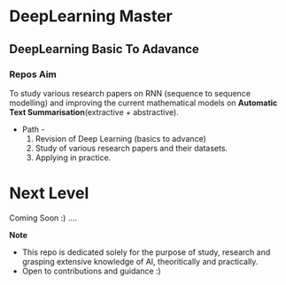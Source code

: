 # DeepLearning Master

## DeepLearning Basic To Adavance

### Repos Aim 

To study various research papers on RNN (sequence to sequence modelling) and improving the current mathematical models on <strong>Automatic Text Summarisation</strong>(extractive + abstractive).

* Path -
  1. Revision of Deep Learning (basics to advance)
  2. Study of various research papers and their datasets.
  3. Applying in practice.
  
# Next Level

Coming Soon :) ....


**Note**

  * This repo is dedicated solely for the purpose of study, research and grasping extensive knowledge of AI, theoritically and practically. 
  * Open to contributions and guidance :)
